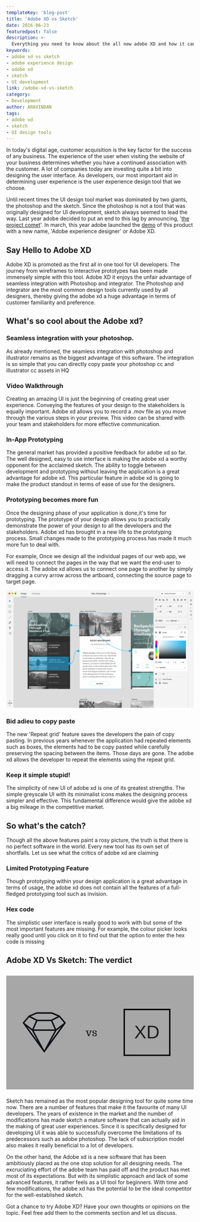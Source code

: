 ```yaml
---
templateKey: 'blog-post'
title: 'Adobe XD vs Sketch'
date: 2016-06-23
featuredpost: false
description: >-
  Everything you need to know about the all new adobe XD and how it can help you with your designing project. Quick overview of Adobe XD vs Sketch.
keywords:
- adobe xd vs sketch
- adobe experience design
- adobe xd
- sketch
- UI development
link: /adobe-xd-vs-sketch
category:
- Development
author: ARAVINDAN 
tags:
- adobe xd
- sketch
- UI design tools
---
```


In today's digital age, customer acquisition is the key factor for the success of any business. The experience of the user when visiting the website of your business determines whether you have a continued association with the customer. A lot of companies today are investing quite a bit into designing the user interface. As developers, our most important aid in determining user experience is the user experience design tool that we choose.

Until recent times the UI design tool market  was dominated by two giants, the photoshop and the sketch. Since the photoshop is not a tool that was originally designed for UI development, sketch always seemed to lead the way. Last year adobe decided to put an end to this lag by announcing, '[the project comet][1]'. In march, this year adobe launched the [demo][2] of this product with a new name, 'Adobe experience designer' or Adobe XD.

## Say Hello to  Adobe XD

 
Adobe XD is promoted as the first all in one tool for UI developers. The journey from wireframes to interactive prototypes has been made immensely simple with this tool. Adobe XD it enjoys the unfair advantage of seamless integration with Photoshop and integrator. The Photoshop and integrator are the most common design tools currently used by all designers, thereby giving the adobe xd a huge advantage in terms of customer familiarity and preference.

## What's so cool about the Adobe xd?

### Seamless integration with your photoshop.

As already mentioned, the seamless integration with photoshop and illustrator remains as the biggest advantage of this software. The integration is so simple that you can directly copy paste your photoshop cc and illustrator cc assets in HQ

### Video Walkthrough

Creating an amazing UI is just the beginning of creating great user experience. Conveying the features of your design to the stakeholders is equally important. Adobe xd allows you to record a .mov file as you move through the various steps in your preview. This video can be shared with your team and stakeholders for more effective communication.

### In-App Prototyping

The general market has provided a positive feedback for adobe xd so far. The well designed, easy to use interface is making the adobe xd a worthy opponent for the acclaimed sketch. The ability to toggle between development and prototyping without leaving the application is a great advantage for adobe xd. This particular feature in adobe xd is going to make the product standout in terms of ease of use for the designers.

### Prototyping becomes more fun

Once the designing phase of your application is done,it's time for prototyping. The prototype of your design allows you to practically demonstrate the power of your design to all the developers and the stakeholders. Adobe xd has brought in a new life to the prototyping process. Small changes made to the prototyping process has made it much more fun to deal with.

For example, Once we design all the individual pages of our web app, we will need to connect the pages in the way that we want the end-user to access it. The adobe xd allows us to connect one page to another by simply dragging a curvy arrow across the artboard, connecting the source page to target page.

![AdobeXD_hero][3]

### Bid adieu to copy paste

The new 'Repeat grid' feature saves the developers the pain of copy pasting. In previous years whenever the application had repeated elements such as boxes, the elements had to be copy pasted while carefully preserving the spacing between the items. Those days are gone. The adobe xd allows the developer to repeat the elements using the repeat grid.

### Keep it simple stupid!

The simplicity of new UI of adobe xd is one of its greatest strengths. The simple greyscale UI with its minimalist icons makes the designing process simpler and effective. This fundamental difference would give the adobe xd a big mileage in the competitive market.

## So what's the catch?

Though all the above features paint a rosy picture, the truth is that there is no perfect software in the world. Every new tool has its own set of shortfalls. Let us see what the critics of adobe xd are claiming

### Limited Prototyping Feature

Though prototyping within your design application is a great advantage in terms of usage, the adobe xd does not contain all the features of a full-fledged prototyping tool such as invision.

### Hex code

The simplistic user interface is really good to work with but some of the most important features are missing. For example, the colour picker looks really good until you click on it to find out that the option to enter the hex code is missing

### 

## Adobe XD Vs Sketch: The verdict

## ![XD \(1\)][4]

Sketch has remained as the most popular designing tool for quite some time now. There are a number of features that make it the favourite of many UI developers. The years of existence in the market and the number of modifications has made sketch a mature software that can actually aid in the making of great user experiences. Since it is specifically designed for developing UI it was able to successfully overcome the limitations of its predecessors such as adobe photoshop. The lack of subscription model also makes it really beneficial to a lot of developers.

On the other hand, the Adobe xd is a new software that has been ambitiously placed as the one stop solution for all designing needs. The excruciating effort of the adobe team has paid off and the product has met most of its expectations. But with its simplistic approach and lack of some advanced features, it rather feels as a UI tool for beginners. With time and few modifications, the adobe xd has the potential to be the ideal competitor for the well-established sketch.

Got a chance to try Adobe XD? Have your own thoughts or opinions on the topic. Feel free add them to the comments section and let us discuss.

[1]: http://blogs.adobe.com/creativecloud/introducing-project-comet-a-new-tool-for-designing-and-prototyping-user-experiences/
[2]: https://www.adobe.com/products/experience-design.html?promoid=7DRZ6NXX&mv=other
[3]: ./images/AdobeXD_Hero-1024x642.png
[4]: ./images/XD-1.jpg
